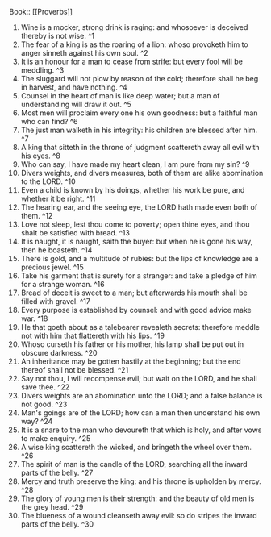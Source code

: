  Book:: [[Proverbs]]
 1. Wine is a mocker, strong drink is raging: and whosoever is deceived thereby is not wise. ^1
 2. The fear of a king is as the roaring of a lion: whoso provoketh him to anger sinneth against his own soul. ^2
 3. It is an honour for a man to cease from strife: but every fool will be meddling. ^3
 4. The sluggard will not plow by reason of the cold; therefore shall he beg in harvest, and have nothing. ^4
 5. Counsel in the heart of man is like deep water; but a man of understanding will draw it out. ^5
 6. Most men will proclaim every one his own goodness: but a faithful man who can find? ^6
 7. The just man walketh in his integrity: his children are blessed after him. ^7
 8. A king that sitteth in the throne of judgment scattereth away all evil with his eyes. ^8
 9. Who can say, I have made my heart clean, I am pure from my sin? ^9
 10. Divers weights, and divers measures, both of them are alike abomination to the LORD. ^10
 11. Even a child is known by his doings, whether his work be pure, and whether it be right. ^11
 12. The hearing ear, and the seeing eye, the LORD hath made even both of them. ^12
 13. Love not sleep, lest thou come to poverty; open thine eyes, and thou shalt be satisfied with bread. ^13
 14. It is naught, it is naught, saith the buyer: but when he is gone his way, then he boasteth. ^14
 15. There is gold, and a multitude of rubies: but the lips of knowledge are a precious jewel. ^15
 16. Take his garment that is surety for a stranger: and take a pledge of him for a strange woman. ^16
 17. Bread of deceit is sweet to a man; but afterwards his mouth shall be filled with gravel. ^17
 18. Every purpose is established by counsel: and with good advice make war. ^18
 19. He that goeth about as a talebearer revealeth secrets: therefore meddle not with him that flattereth with his lips. ^19
 20. Whoso curseth his father or his mother, his lamp shall be put out in obscure darkness. ^20
 21. An inheritance may be gotten hastily at the beginning; but the end thereof shall not be blessed. ^21
 22. Say not thou, I will recompense evil; but wait on the LORD, and he shall save thee. ^22
 23. Divers weights are an abomination unto the LORD; and a false balance is not good. ^23
 24. Man's goings are of the LORD; how can a man then understand his own way? ^24
 25. It is a snare to the man who devoureth that which is holy, and after vows to make enquiry. ^25
 26. A wise king scattereth the wicked, and bringeth the wheel over them. ^26
 27. The spirit of man is the candle of the LORD, searching all the inward parts of the belly. ^27
 28. Mercy and truth preserve the king: and his throne is upholden by mercy. ^28
 29. The glory of young men is their strength: and the beauty of old men is the grey head. ^29
 30. The blueness of a wound cleanseth away evil: so do stripes the inward parts of the belly. ^30
